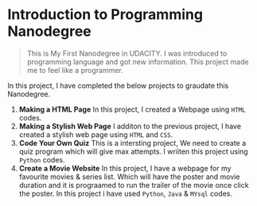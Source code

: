 # Introduction to Programming Nanodegree

> This is My First Nanodegree in UDACITY. I was introduced to programming language and got new information.  This project made me to feel like a programmer.

In this project, I have completed the below projects to graudate this Nanodegree.

1. **Making a HTML Page**
		In this project, I created a Webpage using `HTML` codes.
2. **Making a Stylish Web Page**
		I additon to the previous project, I have created a stylish web page using `HTML` and `CSS`.
3. **Code Your Own Quiz**
		This is a intersting project, We need to create a quiz program which will give max attempts.  I wriiten this project using `Python` codes.
4. **Create a Movie Website**
		In this project, I have a webpage for my favourite movies & series list. Which will have the poster and movie duration and it is prograamed to run the trailer of the movie once click the poster. In this project i have used `Python`, `Java` & `MYsql` codes.
